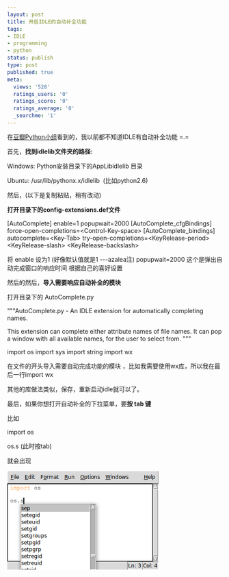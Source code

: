```yaml
---
layout: post
title: 开启IDLE的自动补全功能
tags:
- IDLE
- programming
- python
status: publish
type: post
published: true
meta:
  views: '528'
  ratings_users: '0'
  ratings_score: '0'
  ratings_average: '0'
  _searchme: '1'
---
```

在<a href="http://www.douban.com/group/topic/8317063/" target="_blank">豆瓣Python小组</a>看到的，我以前都不知道IDLE有自动补全功能 =.=

首先，<strong>找到idlelib文件夹的路径:</strong>

Windows: Python安装目录下的AppLibidlelib 目录

Ubuntu: /usr/lib/pythonx.x/idlelib  (比如python2.6)

然后，(以下是复制粘贴，稍有改动)

<strong>打开目录下的config-extensions.def文件 </strong>

[AutoComplete]
enable=1
popupwait=2000
[AutoComplete_cfgBindings]
force-open-completions=&lt;Control-Key-space&gt;
[AutoComplete_bindings]
autocomplete=&lt;Key-Tab&gt;
try-open-completions=&lt;KeyRelease-period&gt; &lt;KeyRelease-slash&gt; &lt;KeyRelease-backslash&gt;

将 enable 设为1 (好像默认值就是1 ---azalea注)
popupwait=2000 这个是弹出自动完成窗口的响应时间
根据自己的喜好设置

然后的然后，<strong>导入需要响应自动补全的模块</strong>

打开目录下的 AutoComplete.py

"""AutoComplete.py - An IDLE extension for automatically completing names.

This extension can complete either attribute names of file names. It can pop
a window with all available names, for the user to select from.
"""

import os
import sys
import string
import wx

在文件的开头导入需要自动完成功能的模块 ，比如我需要使用wx库，所以我在最后一行import wx

其他的库做法类似，保存，重新启动idle就可以了。

最后，如果你想打开自动补全的下拉菜单，要<strong>按 tab 键</strong>

比如

import os

os.s (此时按tab)

就会出现


![](/images/2010/07/idle_auto_complete_example.png)
